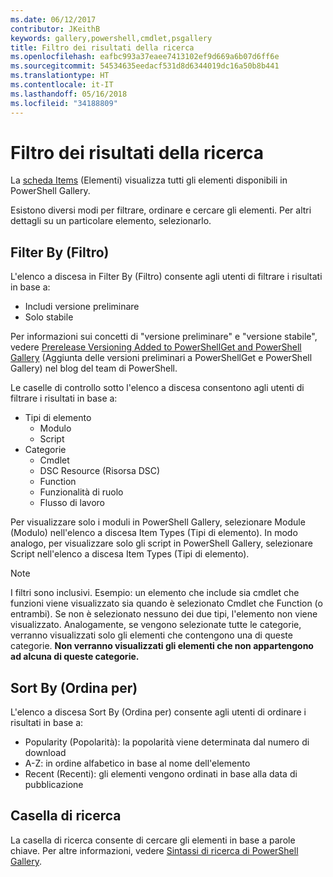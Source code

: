 ```yaml
---
ms.date: 06/12/2017
contributor: JKeithB
keywords: gallery,powershell,cmdlet,psgallery
title: Filtro dei risultati della ricerca
ms.openlocfilehash: eafbc993a37eaee7413102ef9d669a6b07d6ff6e
ms.sourcegitcommit: 54534635eedacf531d8d6344019dc16a50b8b441
ms.translationtype: HT
ms.contentlocale: it-IT
ms.lasthandoff: 05/16/2018
ms.locfileid: "34188809"
---
```

# <a name="filtering-search-results"></a>Filtro dei risultati della ricerca

La [scheda Items](https://www.powershellgallery.com/items) (Elementi) visualizza tutti gli elementi disponibili in PowerShell Gallery.

Esistono diversi modi per filtrare, ordinare e cercare gli elementi.
Per altri dettagli su un particolare elemento, selezionarlo.

## <a name="filter-by"></a>Filter By (Filtro)

L'elenco a discesa in Filter By (Filtro) consente agli utenti di filtrare i risultati in base a:
- Includi versione preliminare
- Solo stabile

Per informazioni sui concetti di "versione preliminare" e "versione stabile", vedere [Prerelease Versioning Added to PowerShellGet and PowerShell Gallery](https://blogs.msdn.microsoft.com/powershell/2017/12/05/prerelease-versioning-added-to-powershellget-and-powershell-gallery/) (Aggiunta delle versioni preliminari a PowerShellGet e PowerShell Gallery) nel blog del team di PowerShell.

Le caselle di controllo sotto l'elenco a discesa consentono agli utenti di filtrare i risultati in base a:
- Tipi di elemento
  - Modulo
  - Script
- Categorie
  - Cmdlet
  - DSC Resource (Risorsa DSC)
  - Function
  - Funzionalità di ruolo
  - Flusso di lavoro

Per visualizzare solo i moduli in PowerShell Gallery, selezionare Module (Modulo) nell'elenco a discesa Item Types (Tipi di elemento).
In modo analogo, per visualizzare solo gli script in PowerShell Gallery, selezionare Script nell'elenco a discesa Item Types (Tipi di elemento).

> [!NOTE]
> I filtri sono inclusivi.
> Esempio: un elemento che include sia cmdlet che funzioni viene visualizzato sia quando è selezionato Cmdlet che Function (o entrambi).
> Se non è selezionato nessuno dei due tipi, l'elemento non viene visualizzato.
> Analogamente, se vengono selezionate tutte le categorie, verranno visualizzati solo gli elementi che contengono una di queste categorie.
> **Non verranno visualizzati gli elementi che non appartengono ad alcuna di queste categorie.**

## <a name="sort-by"></a>Sort By (Ordina per)

L'elenco a discesa Sort By (Ordina per) consente agli utenti di ordinare i risultati in base a:
- Popularity (Popolarità): la popolarità viene determinata dal numero di download
- A-Z: in ordine alfabetico in base al nome dell'elemento
- Recent (Recenti): gli elementi vengono ordinati in base alla data di pubblicazione

## <a name="search-box"></a>Casella di ricerca

La casella di ricerca consente di cercare gli elementi in base a parole chiave.
Per altre informazioni, vedere [Sintassi di ricerca di PowerShell Gallery](search-syntax.md).